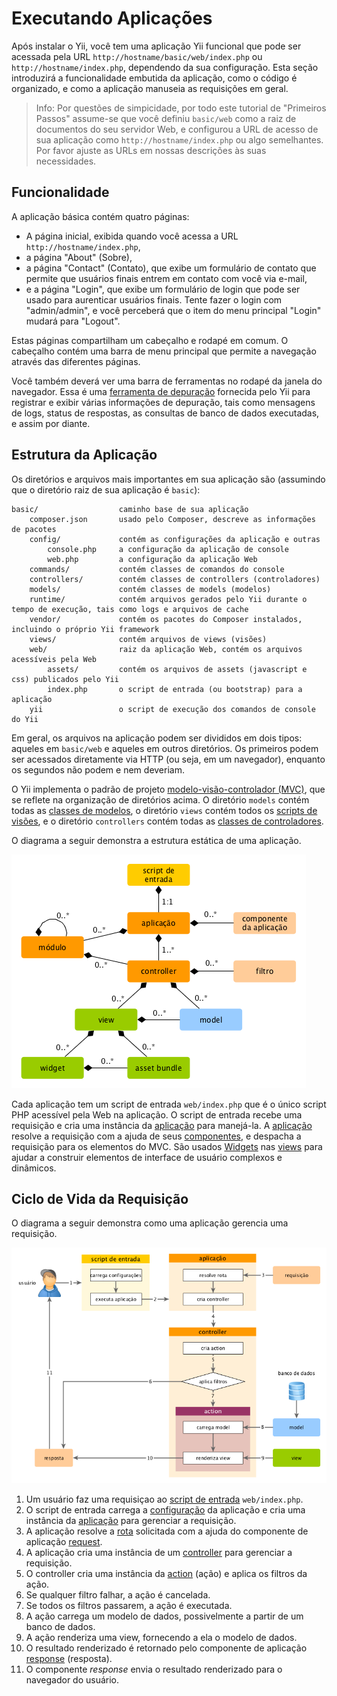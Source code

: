 Executando Aplicações
=====================

Após instalar o Yii, você tem uma aplicação Yii funcional que pode ser acessada
pela URL `http://hostname/basic/web/index.php` ou `http://hostname/index.php`,
dependendo da sua configuração. Esta seção introduzirá a funcionalidade embutida
da aplicação, como o código é organizado, e como a aplicação manuseia as requisições
em geral.

> Info: Por questões de simpicidade, por todo este tutorial de "Primeiros Passos"
  assume-se que você definiu `basic/web` como a raiz de documentos do seu
  servidor Web, e configurou a URL de acesso de sua aplicação como `http://hostname/index.php`
  ou algo semelhantes. Por favor ajuste as URLs em nossas descrições às suas
  necessidades.


Funcionalidade <a name="functionality"></a>
--------------

A aplicação básica contém quatro páginas:

* A página inicial, exibida quando você acessa a URL `http://hostname/index.php`,
* a página "About" (Sobre),
* a página "Contact" (Contato), que exibe um formulário de contato que permite
  que usuários finais entrem em contato com você via e-mail,
* e a página "Login", que exibe um formulário de login que pode ser usado
  para aurenticar usuários finais. Tente fazer o login com "admin/admin", e
  você perceberá que o item do menu principal "Login" mudará para "Logout".

Estas páginas compartilham um cabeçalho e rodapé em comum. O cabeçalho contém
uma barra de menu principal que permite a navegação através das diferentes páginas.

Você também deverá ver uma barra de ferramentas no rodapé da janela do navegador.
Essa é uma [ferramenta de depuração](tool-debugger.md) fornecida pelo Yii para
registrar e exibir várias informações de depuração, tais como mensagens de logs,
status de respostas, as consultas de banco de dados executadas, e assim por diante.


Estrutura da Aplicação <a name="application-structure"></a>
----------------------

Os diretórios e arquivos mais importantes em sua aplicação são (assumindo que
o diretório raiz de sua aplicação é `basic`):

```
basic/                  caminho base de sua aplicação
    composer.json       usado pelo Composer, descreve as informações de pacotes
    config/             contém as configurações da aplicação e outras
        console.php     a configuração da aplicação de console
        web.php         a configuração da aplicação Web
    commands/           contém classes de comandos do console
    controllers/        contém classes de controllers (controladores)
    models/             contém classes de models (modelos)
    runtime/            contém arquivos gerados pelo Yii durante o tempo de execução, tais como logs e arquivos de cache
    vendor/             contém os pacotes do Composer instalados, incluindo o próprio Yii framework
    views/              contém arquivos de views (visões)
    web/                raiz da aplicação Web, contém os arquivos acessíveis pela Web
        assets/         contém os arquivos de assets (javascript e css) publicados pelo Yii
        index.php       o script de entrada (ou bootstrap) para a aplicação
    yii                 o script de execução dos comandos de console do Yii
```

Em geral, os arquivos na aplicação podem ser divididos em dois tipos: aqueles em
`basic/web` e aqueles em outros diretórios. Os primeiros podem ser acessados
diretamente via HTTP (ou seja, em um navegador), enquanto os segundos não podem
e nem deveriam.

O Yii implementa o padrão de projeto [modelo-visão-controlador (MVC)](http://wikipedia.org/wiki/Model-view-controller),
que se reflete na organização de diretórios acima. O diretório `models` contém
todas as [classes de modelos](structure-models.md), o diretório `views` contém todos
os [scripts de visões](structure-views.md), e o diretório `controllers` contém
todas as [classes de controladores](structure-controllers.md).

O diagrama a seguir demonstra a estrutura estática de uma aplicação.

![Estrutura Estática de uma Aplicação](images/application-structure.png)

Cada aplicação tem um script de entrada `web/index.php` que é o único script PHP
acessível pela Web na aplicação. O script de entrada recebe uma requisição e
cria uma instância da [aplicação](structure-applications.md) para manejá-la.
A [aplicação](structure-applications.md) resolve a requisição com a ajuda de seus
[componentes](concept-components.md), e despacha a requisição para os elementos
do MVC. São usados [Widgets](structure-widgets.md) nas [views](structure-views.md)
para ajudar a construir elementos de interface de usuário complexos e dinâmicos.


Ciclo de Vida da Requisição <a name="request-lifecycle"></a>
---------------------------

O diagrama a seguir demonstra como uma aplicação gerencia uma requisição.

![Ciclo de Vida da Requisição](images/request-lifecycle.png)

1. Um usuário faz uma requisiçao ao [script de entrada](structure-entry-scripts.md) `web/index.php`.
2. O script de entrada carrega a [configuração](concept-configurations.md) da
   aplicação e cria uma instância da [aplicação](structure-applications.md) para
   gerenciar a requisição.
3. A aplicação resolve a [rota](runtime-routing.md) solicitada com a ajuda do
   componente de aplicação [request](runtime-requests.md).
4. A aplicação cria uma instância de um [controller](structure-controllers.md)
   para gerenciar a requisição.
5. O controller cria uma instância da [action](structure-controllers.md) (ação)
   e aplica os filtros da ação.
6. Se qualquer filtro falhar, a ação é cancelada.
7. Se todos os filtros passarem, a ação é executada.
8. A ação carrega um modelo de dados, possivelmente a partir de um banco de dados.
9. A ação renderiza uma view, fornecendo a ela o modelo de dados.
10. O resultado renderizado é retornado pelo componente de aplicação
    [response](runtime-responses.md) (resposta).
11. O componente *response* envia o resultado renderizado para o navegador do usuário.

